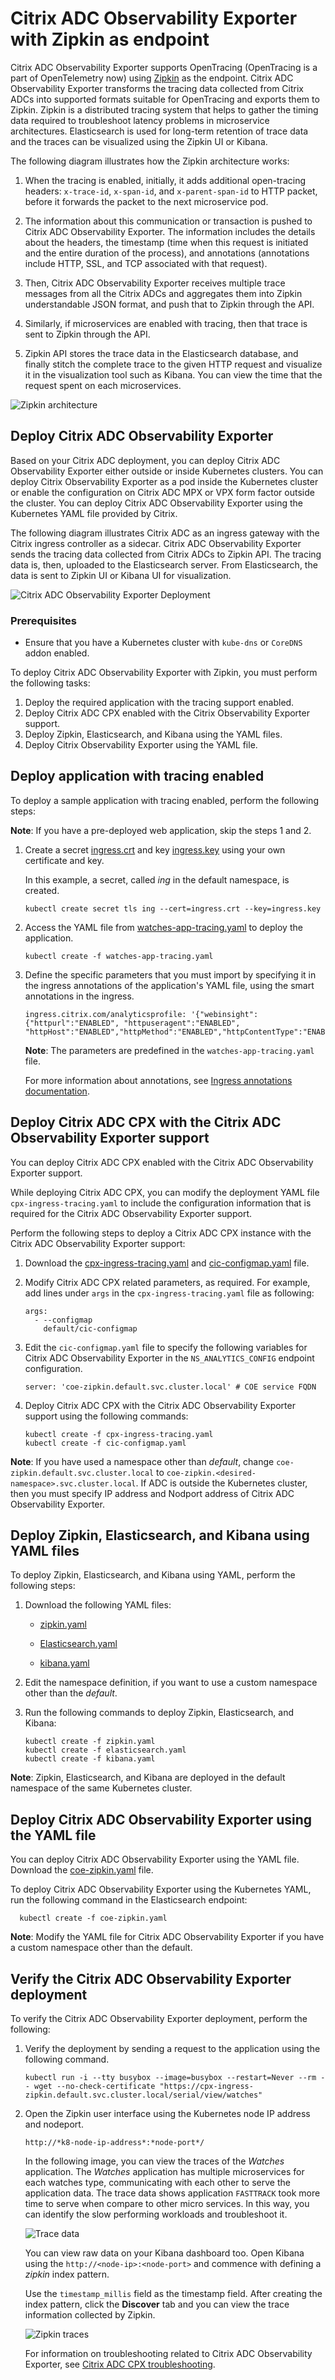 # Citrix ADC Observability Exporter with Zipkin as endpoint

Citrix ADC Observability Exporter supports OpenTracing (OpenTracing is a part of OpenTelemetry now) using [Zipkin](https://zipkin.io/) as the endpoint. Citrix ADC Observability Exporter transforms the tracing data collected from Citrix ADCs into supported formats suitable for OpenTracing and exports them to Zipkin. Zipkin is a distributed tracing system that helps to gather the timing data required to troubleshoot latency problems in microservice architectures. Elasticsearch is used for long-term retention of trace data and the traces can be visualized using the Zipkin UI or Kibana.

The following diagram illustrates how the Zipkin architecture works:

1. When the tracing is enabled, initially, it adds additional open-tracing headers: `x-trace-id`, `x-span-id`, and `x-parent-span-id` to HTTP packet, before it forwards the packet to the next microservice pod.

2. The information about this communication or transaction is pushed to Citrix ADC Observability Exporter. The information includes the details about the headers, the timestamp (time when this request is initiated and the entire duration of the process), and annotations (annotations include HTTP, SSL, and TCP associated with that request).

3. Then, Citrix ADC Observability Exporter receives multiple trace messages from all the Citrix ADCs and aggregates them into Zipkin understandable JSON format, and push that to Zipkin through the API.

4. Similarly, if microservices are enabled with tracing, then that trace is sent to Zipkin through the API.

5. Zipkin API stores the trace data in the Elasticsearch database, and finally stitch the complete trace to the given HTTP request and visualize it in the visualization tool such as Kibana. You can view the time that the request spent on each microservices.

![Zipkin architecture](media/coe-zipkin-architecture.png)

## Deploy Citrix ADC Observability Exporter

Based on your Citrix ADC deployment, you can deploy Citrix ADC Observability Exporter either outside or inside Kubernetes clusters. You can deploy Citrix Observability Exporter as a pod inside the Kubernetes cluster or enable the configuration on Citrix ADC MPX or VPX form factor outside the cluster. You can deploy Citrix ADC Observability Exporter using the Kubernetes YAML file provided by Citrix.

The following diagram illustrates Citrix ADC as an ingress gateway with the Citrix ingress controller as a sidecar. Citrix ADC Observability Exporter sends the tracing data collected from Citrix ADCs to Zipkin API. The tracing data is, then, uploaded to the Elasticsearch server. From Elasticsearch, the data is sent to Zipkin UI or Kibana UI for visualization.

![Citrix ADC Observability Exporter Deployment](media/coe-zipkin-deployment.png)

### Prerequisites

  -  Ensure that you have a Kubernetes cluster with `kube-dns` or `CoreDNS` addon enabled.

To deploy Citrix ADC Observability Exporter with Zipkin, you must perform the following tasks:

1. Deploy the required application with the tracing support enabled.
2. Deploy Citrix ADC CPX enabled with the Citrix Observability Exporter support.
3. Deploy Zipkin, Elasticsearch, and Kibana using the YAML files.
4. Deploy Citrix Observability Exporter using the YAML file.

## Deploy application with tracing enabled

To deploy a sample application with tracing enabled, perform the following steps:

**Note**: If you have a pre-deployed web application, skip the steps 1 and 2.

  1.  Create a secret [ingress.crt](https://github.com/citrix/citrix-observability-exporter/blob/master/examples/ingress.crt) and key [ingress.key](https://github.com/citrix/citrix-observability-exporter/blob/master/examples/ingress.key) using your own certificate and key.
  
      In this example, a secret, called *ing* in the default namespace, is created.

          kubectl create secret tls ing --cert=ingress.crt --key=ingress.key

  2.  Access the YAML file from [watches-app-tracing.yaml](https://raw.githubusercontent.com/citrix/citrix-observability-exporter/master/examples/tracing/watches-app-tracing.yaml) to deploy the application.

          kubectl create -f watches-app-tracing.yaml

  3.  Define the specific parameters that you must import by specifying it in the ingress annotations of the application's YAML file, using the smart annotations in the ingress.

          ingress.citrix.com/analyticsprofile: '{"webinsight": {"httpurl":"ENABLED", "httpuseragent":"ENABLED", "httpHost":"ENABLED","httpMethod":"ENABLED","httpContentType":"ENABLED"}}'

      **Note**: The parameters are predefined in the `watches-app-tracing.yaml` file.

      For more information about annotations, see [Ingress annotations documentation](https://github.com/citrix/citrix-k8s-ingress-controller/blob/666d6267e5b09683740528c5e8dd46f16d7d16e0/docs/configure/annotations.md).

## Deploy Citrix ADC CPX with the Citrix ADC Observability Exporter support

You can deploy Citrix ADC CPX enabled with the Citrix ADC Observability Exporter support.

While deploying Citrix ADC CPX, you can modify the deployment YAML file `cpx-ingress-tracing.yaml` to include the configuration information that is required for the Citrix ADC Observability Exporter support.

Perform the following steps to deploy a Citrix ADC CPX instance with the Citrix ADC Observability Exporter support:

  1.  Download the [cpx-ingress-tracing.yaml](https://raw.githubusercontent.com/citrix/citrix-observability-exporter/master/examples/tracing/cpx-ingress-tracing.yaml) and [cic-configmap.yaml](https://raw.githubusercontent.com/citrix/citrix-observability-exporter/master/examples/elasticsearch/cic-configmap.yaml) file.

  2.  Modify Citrix ADC CPX related parameters, as required. For example, add lines under `args` in the `cpx-ingress-tracing.yaml` file as following:

          args:
            - --configmap
              default/cic-configmap

  3.  Edit the `cic-configmap.yaml` file to specify the following variables for Citrix ADC Observability Exporter in the `NS_ANALYTICS_CONFIG` endpoint configuration.

          server: 'coe-zipkin.default.svc.cluster.local' # COE service FQDN
  
  4.  Deploy Citrix ADC CPX with the Citrix ADC Observability Exporter support using the following commands:

          kubectl create -f cpx-ingress-tracing.yaml
          kubectl create -f cic-configmap.yaml
          
  **Note**: If you have used a namespace other than *default*, change `coe-zipkin.default.svc.cluster.local` to `coe-zipkin.<desired-namespace>.svc.cluster.local`. If ADC is outside the Kubernetes cluster, then you must specify IP address and Nodport address of Citrix ADC Observability Exporter.

## Deploy Zipkin, Elasticsearch, and Kibana using YAML files

  To deploy Zipkin, Elasticsearch, and Kibana using YAML, perform the following steps:

 1.  Download the following YAML files:
  
      - [zipkin.yaml](https://raw.githubusercontent.com/citrix/citrix-observability-exporter/master/examples/tracing/zipkin.yaml)

      - [Elasticsearch.yaml](https://raw.githubusercontent.com/citrix/citrix-observability-exporter/master/examples/elasticsearch/elasticsearch.yaml)

      - [kibana.yaml](https://raw.githubusercontent.com/citrix/citrix-observability-exporter/master/examples/elasticsearch/kibana.yaml)

  2.  Edit the namespace definition, if you want to use a custom namespace other than the *default*.

  3.  Run the following commands to deploy Zipkin, Elasticsearch, and Kibana:

          kubectl create -f zipkin.yaml
          kubectl create -f elasticsearch.yaml
          kubectl create -f kibana.yaml
  
  **Note**: Zipkin, Elasticsearch, and Kibana are deployed in the default namespace of the same Kubernetes cluster.

## Deploy Citrix ADC Observability Exporter using the YAML file

  You can deploy Citrix ADC Observability Exporter using the YAML file. Download the [coe-zipkin.yaml](https://raw.githubusercontent.com/citrix/citrix-observability-exporter/master/examples/tracing/coe-zipkin.yaml) file.

  To deploy Citrix ADC Observability Exporter using the Kubernetes YAML, run the following command in the Elasticsearch endpoint:
    
      kubectl create -f coe-zipkin.yaml

 **Note**: Modify the YAML file for Citrix ADC Observability Exporter if you have a custom namespace other than the default.
  
## Verify the Citrix ADC Observability Exporter deployment

To verify the Citrix ADC Observability Exporter deployment, perform the following:

  1.  Verify the deployment by sending a request to the application using the following command.

          kubectl run -i --tty busybox --image=busybox --restart=Never --rm -- wget --no-check-certificate "https://cpx-ingress-zipkin.default.svc.cluster.local/serial/view/watches"

  2.  Open the Zipkin user interface using the Kubernetes node IP address and nodeport.

          http://*k8-node-ip-address*:*node-port*/
  
       In the following image, you can view the traces of the *Watches* application. The *Watches* application has multiple microservices for each watches type, communicating with each other to serve the application data. The trace data shows application `FASTTRACK` took more time to serve when compare to other micro services. In this way, you can identify the slow performing  workloads and troubleshoot it.

       ![Trace data](media/ceo-zipkin-show-traces.png)
  
       You can view raw data on your Kibana dashboard too. Open Kibana using the `http://<node-ip>:<node-port>` and commence with defining a *zipkin* index pattern.
       
       Use the `timestamp_millis` field as the timestamp field. After creating the index pattern, click the **Discover** tab and you can view the trace information collected by Zipkin.

       ![Zipkin traces](media/coe-zipkin-traces.png)

      For information on troubleshooting related to Citrix ADC Observability Exporter, see [Citrix ADC CPX troubleshooting](https://docs.citrix.com/en-us/citrix-adc-cpx/current-release/cpx-troubleshooting.html).